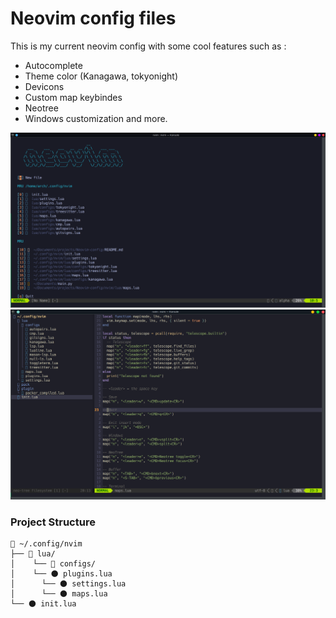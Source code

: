 # Neovim config files
This is my current neovim config with some cool features such as :
 - Autocomplete
 - Theme color (Kanagawa, tokyonight)
 - Devicons
 - Custom map keybindes 
 - Neotree
 - Windows customization and more.


![Image Alt Text](https://github.com/Aliiiiii404/Neovim-config/blob/main/images/neovim-alpha.png)
![Image Alt Text](https://github.com/Aliiiiii404/Neovim-config/blob/main/images/neovim-screen.png)

### Project Structure
```plaintext
📂 ~/.config/nvim
├── 📂 lua/
│	 └── 📂 configs/
│    └── 🌑 plugins.lua   
│	   └── 🌑 settings.lua
│	   └── 🌑 maps.lua
└── 🌑 init.lua
```

